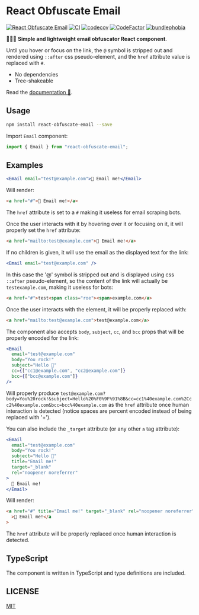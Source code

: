 # React Obfuscate Email

[![React Obfuscate Email](https://badgen.net/npm/v/react-obfuscate-email)](https://www.npmjs.com/package/react-obfuscate-email)
[![CI](https://github.com/MauricioRobayo/react-obfuscate-email/actions/workflows/main.yml/badge.svg)](https://github.com/MauricioRobayo/react-obfuscate-email/actions/workflows/main.yml)
[![codecov](https://codecov.io/gh/MauricioRobayo/react-obfuscate-email/branch/main/graph/badge.svg?token=gkrRmHZHGB)](https://codecov.io/gh/MauricioRobayo/react-obfuscate-email)
[![CodeFactor](https://www.codefactor.io/repository/github/mauriciorobayo/react-obfuscate-email/badge)](https://www.codefactor.io/repository/github/mauriciorobayo/react-obfuscate-email)
[![bundlephobia](https://badgen.net/bundlephobia/minzip/react-obfuscate-email)](https://bundlephobia.com/package/react-obfuscate-email)

📧🚫🤖 **Simple and lightweight email obfuscator React component**.

Until you hover or focus on the link, the `@` symbol is stripped out and rendered using `::after` css pseudo-element, and the `href` attribute value is replaced with `#`.

- No dependencies
- Tree-shakeable

Read the [documentation 📘](https://www.mauriciorobayo.com/react-obfuscate-email).

## Usage

```sh
npm install react-obfuscate-email --save
```

Import `Email` component:

```js
import { Email } from "react-obfuscate-email";
```

## Examples

```jsx
<Email email="test@example.com">📧 Email me!</Email>
```

Will render:

```html
<a href="#">📧 Email me!</a>
```

The `href` attribute is set to a `#` making it useless for email scraping bots.

Once the user interacts with it by hovering over it or focusing on it, it will properly set the `href` attribute:

```html
<a href="mailto:test@example.com">📧 Email me!</a>
```

If no children is given, it will use the email as the displayed text for the link:

```jsx
<Email email="test@example.com" />
```

In this case the '@' symbol is stripped out and is displayed using css `::after` pseudo-element, so the content of the link will actually be `testexample.com`, making it useless for bots:

```html
<a href="#">test<span class="roe"><span>example.com</a>
```

Once the user interacts with the element, it will be properly replaced with:

```html
<a href="mailto:test@example.com">test@example.com</a>
```

The component also accepts `body`, `subject`, `cc`, and `bcc` props that will be properly encoded for the link:

```jsx
<Email
  email="test@example.com"
  body="You rock!"
  subject="Hello 👋"
  cc={["cc1@example.com", "cc2@example.com"]}
  bcc={["bcc@example.com"]}
/>
```

Will properly produce `test@example.com?body=You%20rock!&subject=Hello%20%F0%9F%91%8B&cc=cc1%40example.com%2Ccc2%40example.com&bcc=bcc%40example.com` as the `href` attribute once human interaction is detected (notice spaces are percent encoded instead of being replaced with '+').

You can also include the `_target` attribute (or any other `a` tag attribute):

```jsx
<Email
  email="test@example.com"
  body="You rock!"
  subject="Hello 👋"
  title="Email me!"
  target="_blank"
  rel="noopener noreferrer"
>
  📧 Email me!
</Email>
```

Will render:

```html
<a href="#" title="Email me!" target="_blank" rel="noopener noreferrer"
  >📧 Email me!</a
>
```

The `href` attribute will be properly replaced once human interaction is detected.

## TypeScript

The component is written in TypeScript and type definitions are included.

## LICENSE

[MIT](LICENSE)
